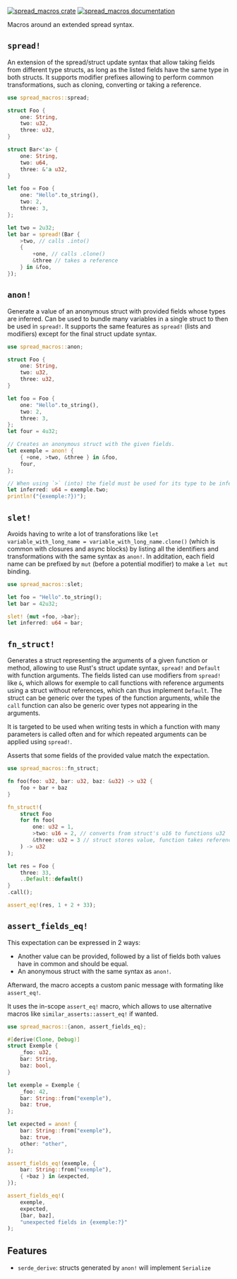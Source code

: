 [![spread_macros
crate](https://img.shields.io/crates/v/spread_macros.svg)](https://crates.io/crates/spread_macros)
[![spread_macros documentation](https://docs.rs/spread_macros/badge.svg)](https://docs.rs/spread_macros)

Macros around an extended spread syntax.

## `spread!`

An extension of the spread/struct update syntax that allow taking fields from different type
structs, as long as the listed fields have the same type in both structs. It supports modifier
prefixes allowing to perform common transformations, such as cloning, converting or taking a
reference.

```rust
use spread_macros::spread;

struct Foo {
    one: String,
    two: u32,
    three: u32,
}

struct Bar<'a> {
    one: String,
    two: u64,
    three: &'a u32,
}

let foo = Foo {
    one: "Hello".to_string(),
    two: 2,
    three: 3,
};

let two = 2u32;
let bar = spread!(Bar {
    >two, // calls .into()
    {
        +one, // calls .clone()
        &three // takes a reference
    } in &foo,
});
```

## `anon!`

Generate a value of an anonymous struct with provided fields whose types are inferred. Can be used
to bundle many variables in a single struct to then be used in `spread!`. It supports the same
features as `spread!` (lists and modifiers) except for the final struct update syntax.

```rust
use spread_macros::anon;

struct Foo {
    one: String,
    two: u32,
    three: u32,
}

let foo = Foo {
    one: "Hello".to_string(),
    two: 2,
    three: 3,
};
let four = 4u32;

// Creates an anonymous struct with the given fields.
let exemple = anon! {
    { +one, >two, &three } in &foo,
    four,
};

// When using `>` (into) the field must be used for its type to be inferred.
let inferred: u64 = exemple.two;
println!("{exemple:?})");
```

## `slet!`

Avoids having to write a lot of transforations like `let variable_with_long_name =
variable_with_long_name.clone()` (which is common with closures and async blocks) by listing all the
identifiers and transformations with the same syntax as `anon!`. In additation, each field name can
be prefixed by `mut` (before a potential modifier) to make a `let mut` binding.

```rust
use spread_macros::slet;

let foo = "Hello".to_string();
let bar = 42u32;

slet! {mut +foo, >bar};
let inferred: u64 = bar;
```

## `fn_struct!`

Generates a struct representing the arguments of a given function or method, allowing to use Rust's
struct update syntax, `spread!` and `Default` with function arguments. The fields listed can use
modifiers from `spread!` like `&`, which allows for exemple to call functions with reference
arguments using a struct without references, which can thus implement `Default`. The struct can be
generic over the types of the function arguments, while the `call` function can also be generic over
types not appearing in the arguments.

It is targeted to be used when writing tests in which a function with many parameters is called
often and for which repeated arguments can be applied using `spread!`.

Asserts that some fields of the provided value match the expectation.

```rust
use spread_macros::fn_struct;

fn foo(foo: u32, bar: u32, baz: &u32) -> u32 {
    foo + bar + baz
}

fn_struct!(
    struct Foo
    for fn foo(
        one: u32 = 1,
        >two: u16 = 2, // converts from struct's u16 to functions u32
        &three: u32 = 3 // struct stores value, function takes reference
    ) -> u32
);

let res = Foo {
    three: 33,
    ..Default::default()
}
.call();

assert_eq!(res, 1 + 2 + 33);
```

## `assert_fields_eq!`

This expectation can be expressed in 2 ways:
- Another value can be provided, followed by a list of fields both values have in common and should
  be equal.
- An anonymous struct with the same syntax as `anon!`.

Afterward, the macro accepts a custom panic message with formating like `assert_eq!`.

It uses the in-scope `assert_eq!` macro, which allows to use alternative macros like
`similar_asserts::assert_eq!` if wanted.

```rust
use spread_macros::{anon, assert_fields_eq};

#[derive(Clone, Debug)]
struct Exemple {
    _foo: u32,
    bar: String,
    baz: bool,
}

let exemple = Exemple {
    _foo: 42,
    bar: String::from("exemple"),
    baz: true,
};

let expected = anon! {
    bar: String::from("exemple"),
    baz: true,
    other: "other",
};

assert_fields_eq!(exemple, {
    bar: String::from("exemple"),
    { +baz } in &expected,
});

assert_fields_eq!(
    exemple,
    expected,
    [bar, baz],
    "unexpected fields in {exemple:?}"
);
```

## Features

- `serde_derive`: structs generated by `anon!` will implement `Serialize`
